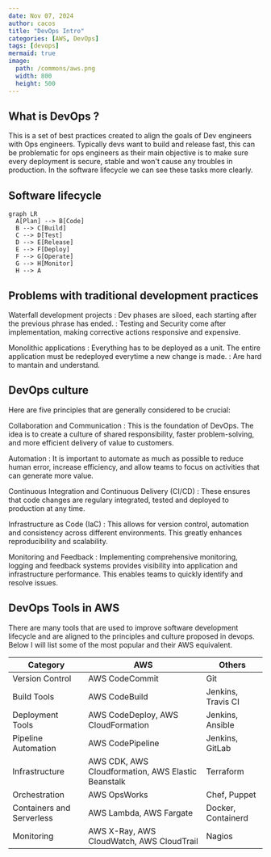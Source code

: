 ```yaml
---
date: Nov 07, 2024
author: cacos
title: "DevOps Intro"
categories: [AWS, DevOps]
tags: [devops]
mermaid: true
image:
  path: /commons/aws.png
  width: 800
  height: 500
---
```


## What is DevOps ?

This is a set of best practices created to align the goals of Dev engineers with Ops engineers. Typically devs want to build and release fast, this can be problematic for ops engineers as their main objective is to make sure every deployment is secure, stable and won't cause any troubles in production. In the software lifecycle we can see these tasks more clearly.

## Software lifecycle 

```mermaid
graph LR
  A[Plan] --> B[Code]
  B --> C[Build]
  C --> D[Test]
  D --> E[Release]
  E --> F[Deploy]
  F --> G[Operate]
  G --> H[Monitor]
  H --> A
```

## Problems with traditional development practices

Waterfall development projects
: Dev phases are siloed, each starting after the previous phrase has ended. 
: Testing and Security come after implementation, making corrective actions responsive and expensive. 

Monolithic applications
: Everything has to be deployed as a unit. The entire application must be redeployed everytime a new change is made. 
: Are hard to mantain and understand.


## DevOps culture

Here are five principles that are generally considered to be crucial:

Collaboration and Communication
: This is the foundation of DevOps. The idea is to create a culture of shared responsibility, faster problem-solving, and more efficient delivery of value to customers.

Automation
: It is important to automate as much as possible to reduce human error, increase efficiency, and allow teams to focus on activities that can generate more value. 

Continuous Integration and Continuous Delivery (CI/CD)
: These ensures that code changes are regulary integrated, tested and deployed to production at any time. 

Infrastructure as Code (IaC)
: This allows for version control, automation and consistency across different environments. This greatly enhances reproducibility and scalability. 

Monitoring and Feedback
: Implementing comprehensive monitoring, logging and feedback systems provides visibility into application and infrastructure performance. This enables teams to quickly identify and resolve issues. 


## DevOps Tools in AWS

There are many tools that are used to improve software development lifecycle and are aligned to the principles and culture proposed in devops. Below I will list some of the most popular and their AWS equivalent.

| Category                  | AWS                                                | Others             |
| ------------------------- | -------------------------------------------------- | ------------------ |
| Version Control           | AWS CodeCommit                                     | Git                |
| Build Tools               | AWS CodeBuild                                      | Jenkins, Travis CI |
| Deployment Tools          | AWS CodeDeploy, AWS CloudFormation                 | Jenkins, Ansible   |
| Pipeline Automation       | AWS CodePipeline                                   | Jenkins, GitLab    |
| Infrastructure            | AWS CDK, AWS Cloudformation, AWS Elastic Beanstalk | Terraform          |
| Orchestration             | AWS OpsWorks                                       | Chef, Puppet       |
| Containers and Serverless | AWS Lambda, AWS Fargate                            | Docker, Containerd |
| Monitoring                | AWS X-Ray, AWS CloudWatch, AWS CloudTrail          | Nagios             |

